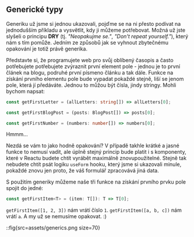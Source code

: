 ## Generické typy

Generiku už jsme si jednou ukazovali, pojďme se na ni přesto podívat na jednodušším příkladu a vysvětlit, kdy ji můžeme potřebovat. Možná už jste slyšeli o principu **DRY** (tj. *"Neopakujme se."*, *"Don't repeat yourself."*), který nám s tím pomůže. Jedním ze způsobů jak se vyhnout zbytečnému opakování je totiž právě generika.

Představte si, že programujete web pro svůj oblíbený časopis a často potřebujete potřebujete zvýraznit první element pole - jednou je to první článek na blogu, podruhé první písmeno článku a tak dále. Funkce na získání prvního elementu pole bude vypadat pokaždé stejně, liší se jenom pole, která jí předáváte. Jednou to můžou být čísla, jindy stringy. Mohli bychom napsat:

```ts
const getFirstLetter = (allLetters: string[]) => allLetters[0];

const getFirstBlogPost = (posts: BlogPost[]) => posts[0];

const getFirstNumber = (numbers: number[]) => numbers[0];
```

Hmmm...

Nezdá se vám to jako hodně opakování? V případě takhle krátké a jasné funkce to nemusí vadit, ale úplně stejný princip bude platit i s komponenty, které v Reactu budete chtít vyrábět maximálně znovupoužitelné. Stejně tak nebudete chtít psát logiku `useForm` hooku, který jsme si ukazovali minule, pokaždé znovu jen proto, že váš formulář zpracovává jiná data.

S použitím generiky můžeme naše tři funkce na získání prvního prvku pole spojit do jedné:

```ts
const getFirstItem<T> = (item: T[]): T => T[0];
```

`getFirstItem([1, 2, 3])` nám vrátí číslo `1`. `getFirstItem([a, b, c])` nám vrátí `a`. A my už se nemusíme opakovat. :)

::fig{src=assets/generics.png size=70}